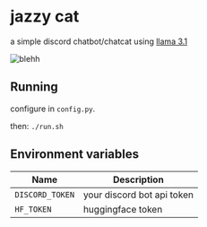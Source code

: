 # jazzy cat

a simple discord chatbot/chatcat using [llama 3.1](https://ai.meta.com/blog/meta-llama-3-1/)

![blehh](https://external-content.duckduckgo.com/iu/?u=https%3A%2F%2Fi.imgflip.com%2F2%2F6rsufw.jpg&f=1&nofb=1&ipt=51b2ba38123406cce08452e8edb8a0c834dc499c5a568ae473ed746819d6e855&ipo=images)

## Running

configure in `config.py`.

then: `./run.sh`

## Environment variables

| Name            | Description                |
| --------------- | -------------------------- |
| `DISCORD_TOKEN` | your discord bot api token |
| `HF_TOKEN`      | huggingface token          |
